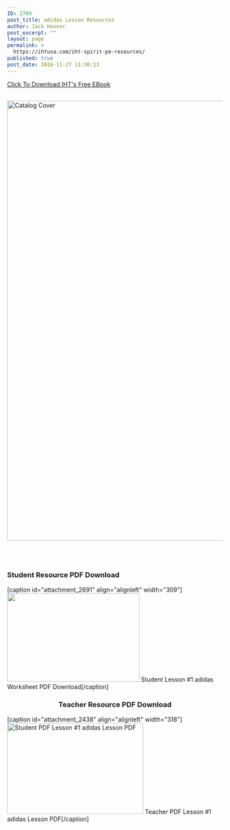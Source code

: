 ```yaml
---
ID: 2709
post_title: adidas Lesson Resources
author: Jack Hoover
post_excerpt: ""
layout: page
permalink: >
  https://ihtusa.com/iht-spirit-pe-resources/
published: true
post_date: 2016-11-27 11:30:13
---
```

<div id="pl-2709"  class="panel-layout" ><div id="pg-2709-0"  class="panel-grid panel-no-style" ><div id="pgc-2709-0-0"  class="panel-grid-cell"  data-weight="1" ><div id="panel-2709-0-0-0" class="so-panel widget widget_sow-button panel-first-child" data-index="0" data-style="{&quot;background_display&quot;:&quot;tile&quot;,&quot;featured_widgets&quot;:&quot;&quot;,&quot;bigger_title&quot;:&quot;&quot;}" ><div class="so-widget-sow-button so-widget-sow-button-atom-f65ebfc7e7d0"><div class="ow-button-base ow-button-align-center">
	<a href="https://drive.google.com/file/d/0B8e5BMmP2zcDZWo3TmRQbk9ObmM/view" class=" ow-button-hover" target="_blank" >
		<span>
			<span class="sow-icon-fontawesome" data-sow-icon="&#xf0ed;" ></span>
			Click To Download IHT's Free EBook		</span>
	</a>
</div>
</div></div><div id="panel-2709-0-0-1" class="so-panel widget widget_sow-image panel-last-child" data-index="1" data-style="{&quot;background_display&quot;:&quot;tile&quot;,&quot;featured_widgets&quot;:&quot;&quot;,&quot;bigger_title&quot;:&quot;&quot;}" ><div class="so-widget-sow-image so-widget-sow-image-default-eef982a7180b">

<div class="sow-image-container">
<a href="https://drive.google.com/file/d/0B8e5BMmP2zcDZWo3TmRQbk9ObmM/view" target="_blank" >	<img src="https://ihtusa.com/wp-content/uploads/2016/10/Catalog-Cover-662x1024.png" width="662" height="1024" srcset="https://ihtusa.com/wp-content/uploads/2016/10/Catalog-Cover-662x1024.png 662w, https://ihtusa.com/wp-content/uploads/2016/10/Catalog-Cover-194x300.png 194w, https://ihtusa.com/wp-content/uploads/2016/10/Catalog-Cover-768x1189.png 768w, https://ihtusa.com/wp-content/uploads/2016/10/Catalog-Cover.png 796w" sizes="(max-width: 662px) 100vw, 662px" title="Catalog Cover" 		class="so-widget-image"/>
</a></div>

</div></div></div></div><div id="pg-2709-1"  class="panel-grid panel-no-style"  data-style="{&quot;background_display&quot;:&quot;tile&quot;,&quot;cell_alignment&quot;:&quot;flex-start&quot;}" ><div id="pgc-2709-1-0"  class="panel-grid-cell"  data-weight="1" ><div id="panel-2709-1-0-0" class="so-panel widget widget_sow-editor panel-first-child panel-last-child" data-index="2" data-style="{&quot;background_display&quot;:&quot;tile&quot;,&quot;featured_widgets&quot;:&quot;&quot;,&quot;bigger_title&quot;:&quot;&quot;}" ><div class="so-widget-sow-editor so-widget-sow-editor-base">
<div class="siteorigin-widget-tinymce textwidget">
	<div> </div>
<div>
<h3 style="text-align: left;">Student Resource PDF Download</h3>
</div>
[caption id="attachment_2691" align="alignleft" width="309"]<a href="https://ihtusa.com/wp-content/uploads/2016/10/Student_worksheet_1.pdf"><img class="wp-image-2691" src="https://ihtusa.com/wp-content/uploads/2016/09/FitKit.jpg" width="309" height="206" /></a> Student Lesson #1 adidas Worksheet PDF Download[/caption]
<div>
<div style="float: right;">
<h3 style="text-align: center;">Teacher Resource PDF Download</h3>
[caption id="attachment_2438" align="alignleft" width="318"]<a href="https://drive.google.com/file/d/0B8e5BMmP2zcDLWNGeTh0Nk85WWExVFZVRjg2cGx4d0h3RnV3/view"><img class="wp-image-2438" src="https://ihtusa.com/wp-content/uploads/2016/08/Spirit_Curr_Student_Straght600x400.jpg" alt="Student PDF Lesson #1 adidas Lesson PDF" width="318" height="212" /></a> Teacher PDF Lesson #1 adidas Lesson PDF[/caption]
</div>
</div></div>
</div></div></div></div></div>

<style type="text/css" class="panels-style" data-panels-style-for-post="2709">@import url(https://ihtusa.com/wp-content/plugins/siteorigin-panels/css/front-flex.css); #pgc-2709-0-0 , #pgc-2709-1-0 { width:100%;width:calc(100% - ( 0 * 30px ) ) } #pg-2709-0 , #pl-2709 .so-panel { margin-bottom:30px } #pl-2709 .so-panel:last-child { margin-bottom:0px } #pg-2709-1.panel-no-style, #pg-2709-1.panel-has-style > .panel-row-style { -webkit-align-items:flex-start;align-items:flex-start } @media (max-width:780px){ #pg-2709-0.panel-no-style, #pg-2709-0.panel-has-style > .panel-row-style , #pg-2709-1.panel-no-style, #pg-2709-1.panel-has-style > .panel-row-style { -webkit-flex-direction:column;-ms-flex-direction:column;flex-direction:column } #pg-2709-0 .panel-grid-cell , #pg-2709-1 .panel-grid-cell { margin-right:0 } #pg-2709-0 .panel-grid-cell , #pg-2709-1 .panel-grid-cell { width:100% } #pl-2709 .panel-grid-cell { padding:0 } #pl-2709 .panel-grid .panel-grid-cell-empty { display:none } #pl-2709 .panel-grid .panel-grid-cell-mobile-last { margin-bottom:0px }  } </style>
